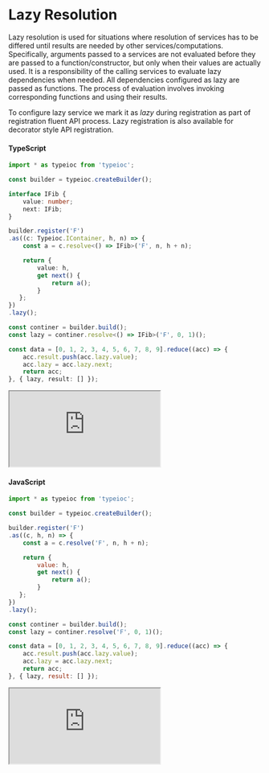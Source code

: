 # Lazy Resolution

Lazy resolution is used for situations where resolution of services has to be differed until results are needed by other services/computations. Specifically, arguments passed to a services are not evaluated before they are passed to a function/constructor, but only when their values are actually used. It is a responsibility of the calling services to evaluate lazy dependencies when needed.
All dependencies configured as lazy are passed as functions. The process of evaluation involves invoking corresponding functions and using their results.

To configure lazy service we mark it as *lazy* during registration as part of registration fluent API process. Lazy registration is also available for decorator style API registration.

#### TypeScript

```typescript
import * as typeioc from 'typeioc';

const builder = typeioc.createBuilder();

interface IFib {
    value: number;
    next: IFib;
}

builder.register('F')
.as((c: Typeioc.IContainer, h, n) => {
    const a = c.resolve<() => IFib>('F', n, h + n);

    return {
        value: h,
        get next() {
            return a();
        }
   };
})
.lazy();

const continer = builder.build();
const lazy = continer.resolve<() => IFib>('F', 0, 1)();

const data = [0, 1, 2, 3, 4, 5, 6, 7, 8, 9].reduce((acc) => {
    acc.result.push(acc.lazy.value);
    acc.lazy = acc.lazy.next;
    return acc;
}, { lazy, result: [] });

```

<!--sec data-title="Run example" data-id="section0" data-show=true data-collapse=true ces-->

<iframe class="example" src="https://stackblitz.com/edit/tioc-lazy-resolution-ts?embed=1&file=index.ts">
</iframe>

<!--endsec-->

#### JavaScript

```javascript
import * as typeioc from 'typeioc';

const builder = typeioc.createBuilder();

builder.register('F')
.as((c, h, n) => {
    const a = c.resolve('F', n, h + n);

    return {
        value: h,
        get next() {
            return a();
        }
   };
})
.lazy();

const continer = builder.build();
const lazy = continer.resolve('F', 0, 1)();

const data = [0, 1, 2, 3, 4, 5, 6, 7, 8, 9].reduce((acc) => {
    acc.result.push(acc.lazy.value);
    acc.lazy = acc.lazy.next;
    return acc;
}, { lazy, result: [] });

```

<!--sec data-title="Run example" data-id="section1" data-show=true data-collapse=true ces-->

<iframe class="example" src="https://stackblitz.com/edit/tioc-lazy-resolution-js?embed=1&file=index.js">
</iframe>

<!--endsec-->
